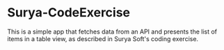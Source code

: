 # Surya-CodeExercise

This is a simple app that fetches data from an API and presents the list of items in a table view, as described in Surya Soft's coding exercise.
